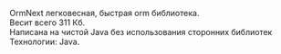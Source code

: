 OrmNext легковесная, быстрая orm библиотека.<br/>
Весит всего 311 Кб.<br/>
Написана на чистой Java без использования сторонних библиотек<br/>
Технологии: Java.
